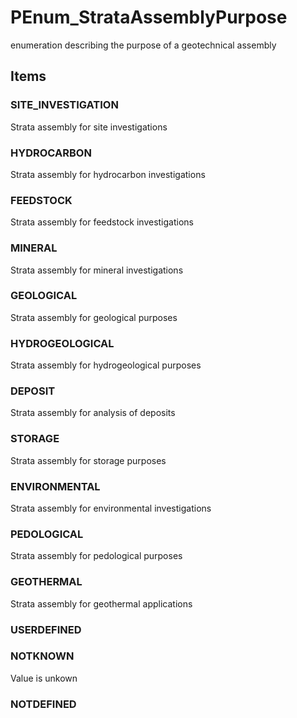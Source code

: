 # PEnum_StrataAssemblyPurpose

enumeration describing the purpose of a geotechnical assembly

## Items

### SITE_INVESTIGATION
Strata assembly for site investigations

### HYDROCARBON
Strata assembly for hydrocarbon investigations

### FEEDSTOCK
Strata assembly for feedstock investigations

### MINERAL
Strata assembly for mineral investigations

### GEOLOGICAL
Strata assembly for geological purposes

### HYDROGEOLOGICAL
Strata assembly for hydrogeological purposes

### DEPOSIT
Strata assembly for analysis of deposits

### STORAGE
Strata assembly for storage purposes

### ENVIRONMENTAL
Strata assembly for environmental investigations

### PEDOLOGICAL
Strata assembly for pedological purposes

### GEOTHERMAL
Strata assembly for geothermal applications

### USERDEFINED


### NOTKNOWN
Value is unkown

### NOTDEFINED

